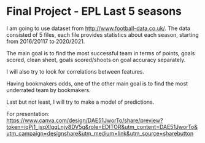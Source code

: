 # Final Project - EPL Last 5 seasons

I am going to use dataset from http://www.football-data.co.uk/. The data consisted of 5 files, each file provides statistics about each season, starting from 2016/20117 to 2020/2021. 

The main goal is to find the most successful team in terms of points, goals scored, clean sheet, goals scored/shoots on goal accuracy separately.

I will also try to look for correlations between features.

Having bookmakers odds, one of the other main goal is to find the most underrated team by bookmakers.

Last but not least, I will try to make a model of predictions.

For presentation:
https://www.canva.com/design/DAE51JworTo/share/preview?token=iqPj1_jsqXlgqLnjy8DV5g&role=EDITOR&utm_content=DAE51JworTo&utm_campaign=designshare&utm_medium=link&utm_source=sharebutton
